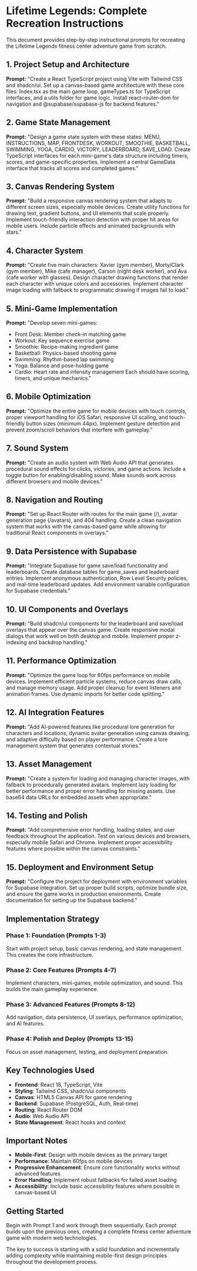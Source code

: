 
# Lifetime Legends: Complete Recreation Instructions

This document provides step-by-step instructional prompts for recreating the Lifetime Legends fitness center adventure game from scratch.

## 1. Project Setup and Architecture

**Prompt:** "Create a React TypeScript project using Vite with Tailwind CSS and shadcn/ui. Set up a canvas-based game architecture with these core files: Index.tsx as the main game loop, gameTypes.ts for TypeScript interfaces, and a utils folder for game logic. Install react-router-dom for navigation and @supabase/supabase-js for backend features."

## 2. Game State Management

**Prompt:** "Design a game state system with these states: MENU, INSTRUCTIONS, MAP, FRONTDESK, WORKOUT, SMOOTHIE, BASKETBALL, SWIMMING, YOGA, CARDIO, VICTORY, LEADERBOARD, SAVE_LOAD. Create TypeScript interfaces for each mini-game's data structure including timers, scores, and game-specific properties. Implement a central GameData interface that tracks all scores and completed games."

## 3. Canvas Rendering System

**Prompt:** "Build a responsive canvas rendering system that adapts to different screen sizes, especially mobile devices. Create utility functions for drawing text, gradient buttons, and UI elements that scale properly. Implement touch-friendly interaction detection with proper hit areas for mobile users. Include particle effects and animated backgrounds with stars."

## 4. Character System

**Prompt:** "Create five main characters: Xavier (gym member), Morty/Clark (gym member), Mike (cafe manager), Carson (night desk worker), and Ava (cafe worker with glasses). Design character drawing functions that render each character with unique colors and accessories. Implement character image loading with fallback to programmatic drawing if images fail to load."

## 5. Mini-Game Implementation

**Prompt:** "Develop seven mini-games:
- Front Desk: Member check-in matching game
- Workout: Key sequence exercise game
- Smoothie: Recipe-making ingredient game
- Basketball: Physics-based shooting game
- Swimming: Rhythm-based lap swimming
- Yoga: Balance and pose-holding game
- Cardio: Heart rate and intensity management
Each should have scoring, timers, and unique mechanics."

## 6. Mobile Optimization

**Prompt:** "Optimize the entire game for mobile devices with touch controls, proper viewport handling for iOS Safari, responsive UI scaling, and touch-friendly button sizes (minimum 44px). Implement gesture detection and prevent zoom/scroll behaviors that interfere with gameplay."

## 7. Sound System

**Prompt:** "Create an audio system with Web Audio API that generates procedural sound effects for clicks, victories, and game actions. Include a toggle button for enabling/disabling sound. Make sounds work across different browsers and mobile devices."

## 8. Navigation and Routing

**Prompt:** "Set up React Router with routes for the main game (/), avatar generation page (/avatars), and 404 handling. Create a clean navigation system that works with the canvas-based game while allowing for traditional React components in overlays."

## 9. Data Persistence with Supabase

**Prompt:** "Integrate Supabase for game save/load functionality and leaderboards. Create database tables for game_saves and leaderboard entries. Implement anonymous authentication, Row Level Security policies, and real-time leaderboard updates. Add environment variable configuration for Supabase credentials."

## 10. UI Components and Overlays

**Prompt:** "Build shadcn/ui components for the leaderboard and save/load overlays that appear over the canvas game. Create responsive modal dialogs that work well on both desktop and mobile. Implement proper z-indexing and backdrop handling."

## 11. Performance Optimization

**Prompt:** "Optimize the game loop for 60fps performance on mobile devices. Implement efficient particle systems, reduce canvas draw calls, and manage memory usage. Add proper cleanup for event listeners and animation frames. Use dynamic imports for better code splitting."

## 12. AI Integration Features

**Prompt:** "Add AI-powered features like procedural lore generation for characters and locations, dynamic avatar generation using canvas drawing, and adaptive difficulty based on player performance. Create a lore management system that generates contextual stories."

## 13. Asset Management

**Prompt:** "Create a system for loading and managing character images, with fallback to procedurally generated avatars. Implement lazy loading for better performance and proper error handling for missing assets. Use base64 data URLs for embedded assets when appropriate."

## 14. Testing and Polish

**Prompt:** "Add comprehensive error handling, loading states, and user feedback throughout the application. Test on various devices and browsers, especially mobile Safari and Chrome. Implement proper accessibility features where possible within the canvas constraints."

## 15. Deployment and Environment Setup

**Prompt:** "Configure the project for deployment with environment variables for Supabase integration. Set up proper build scripts, optimize bundle size, and ensure the game works in production environments. Create documentation for setting up the Supabase backend."

## Implementation Strategy

### Phase 1: Foundation (Prompts 1-3)
Start with project setup, basic canvas rendering, and state management. This creates the core infrastructure.

### Phase 2: Core Features (Prompts 4-7)
Implement characters, mini-games, mobile optimization, and sound. This builds the main gameplay experience.

### Phase 3: Advanced Features (Prompts 8-12)
Add navigation, data persistence, UI overlays, performance optimization, and AI features.

### Phase 4: Polish and Deploy (Prompts 13-15)
Focus on asset management, testing, and deployment preparation.

## Key Technologies Used

- **Frontend**: React 18, TypeScript, Vite
- **Styling**: Tailwind CSS, shadcn/ui components
- **Canvas**: HTML5 Canvas API for game rendering
- **Backend**: Supabase (PostgreSQL, Auth, Real-time)
- **Routing**: React Router DOM
- **Audio**: Web Audio API
- **State Management**: React hooks and context

## Important Notes

- **Mobile-First**: Design with mobile devices as the primary target
- **Performance**: Maintain 60fps on mobile devices
- **Progressive Enhancement**: Ensure core functionality works without advanced features
- **Error Handling**: Implement robust fallbacks for failed asset loading
- **Accessibility**: Include basic accessibility features where possible in canvas-based UI

## Getting Started

Begin with Prompt 1 and work through them sequentially. Each prompt builds upon the previous ones, creating a complete fitness center adventure game with modern web technologies.

The key to success is starting with a solid foundation and incrementally adding complexity while maintaining mobile-first design principles throughout the development process.
